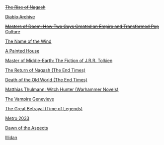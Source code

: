 ~~[The Rise of Nagash](https://www.amazon.com/Rise-Nagash-Time-Legends/dp/1849702837/ref=sr_1_3?ie=UTF8&qid=1468639796&sr=8-3&keywords=nagash)~~

~~[Diablo Archive](https://www.amazon.com/Diablo-Archive-Richard-Knaak/dp/1416576991/ref=sr_1_1?ie=UTF8&qid=1468639733&sr=8-1&keywords=diablo+archive)~~

~~[Masters of Doom: How Two Guys Created an Empire and Transformed Pop Culture](https://www.amazon.com/Masters-Doom-Created-Transformed-Culture/dp/0375505245/ref=tmm_hrd_swatch_0?_encoding=UTF8&qid=1480013882&sr=8-1)~~

[The Name of the Wind](https://www.amazon.com/Name-Wind-Patrick-Rothfuss/dp/075640407X/ref=tmm_hrd_swatch_0?_encoding=UTF8&qid=1480013561&sr=8-1)

[A Painted House](https://www.amazon.com/Painted-House-John-Grisham/dp/038550120X/ref=tmm_hrd_swatch_0?_encoding=UTF8&qid=1480013589&sr=8-1)

[Master of Middle-Earth: The Fiction of J.R.R. Tolkien](https://www.amazon.com/Master-Middle-Earth-Fiction-J-R-R-Tolkien/dp/0345465601/ref=sr_1_1?ie=UTF8&qid=1480013816&sr=8-1&keywords=master+of+middle+earth)

[The Return of Nagash (The End Times)](https://www.amazon.com/Return-Nagash-End-Times/dp/1849709432/ref=sr_1_1?ie=UTF8&qid=1480013849&sr=8-1&keywords=the+return+of+nagash)

[Death of the Old World (The End Times)](https://www.amazon.com/Death-Old-World-End-Times/dp/1784961760/ref=pd_sim_14_4?_encoding=UTF8&pd_rd_i=1784961760&pd_rd_r=JY5M9HRMFS2N1TGXS2PH&pd_rd_w=WjxIO&pd_rd_wg=vaX2e&psc=1&refRID=JY5M9HRMFS2N1TGXS2PH)

[Matthias Thulmann: Witch Hunter (Warhammer Novels)](https://www.amazon.com/Matthias-Thulmann-Hunter-Warhammer-Novels/dp/184416554X/ref=pd_sim_14_5?_encoding=UTF8&pd_rd_i=184416554X&pd_rd_r=JY5M9HRMFS2N1TGXS2PH&pd_rd_w=WjxIO&pd_rd_wg=vaX2e&psc=1&refRID=JY5M9HRMFS2N1TGXS2PH)

[The Vampire Genevieve](https://www.amazon.com/Vampire-Genevieve-Warhammer-Novels/dp/1844166740/ref=pd_sim_14_8?_encoding=UTF8&pd_rd_i=1844166740&pd_rd_r=D0NWZEJ6BC0TRMPXB8RS&pd_rd_w=1TNRF&pd_rd_wg=9Z77l&psc=1&refRID=D0NWZEJ6BC0TRMPXB8RS)

[The Great Betrayal (Time of Legends)](https://www.amazon.com/Great-Betrayal-Time-Legends/dp/1849705356/ref=pd_sim_14_25?_encoding=UTF8&pd_rd_i=1849705356&pd_rd_r=2W4H6Q4BPXD1XCFBNNCF&pd_rd_w=Fnk4W&pd_rd_wg=nN3BX&psc=1&refRID=2W4H6Q4BPXD1XCFBNNCF)

[Metro 2033](https://www.amazon.com/Metro-2033-English-Dmitry-Glukhovsky/dp/1481845705/ref=pd_sim_14_5?_encoding=UTF8&pd_rd_i=1481845705&pd_rd_r=6EC1SZRTB0F6TD7RJ2DY&pd_rd_w=PIDHA&pd_rd_wg=gDuVI&psc=1&refRID=6EC1SZRTB0F6TD7RJ2DY)

[Dawn of the Aspects](https://www.amazon.com/World-Warcraft-Aspects-Richard-Knaak/dp/147676137X/ref=pd_sim_14_8?_encoding=UTF8&pd_rd_i=147676137X&pd_rd_r=CYD9V4FTH490NP8RZKYN&pd_rd_w=MquVY&pd_rd_wg=ouohC&psc=1&refRID=CYD9V4FTH490NP8RZKYN)

[Illidan](https://www.amazon.com/Illidan-World-Warcraft-William-King/dp/0399177574/ref=pd_sim_14_13?_encoding=UTF8&pd_rd_i=0399177574&pd_rd_r=CYD9V4FTH490NP8RZKYN&pd_rd_w=MquVY&pd_rd_wg=ouohC&psc=1&refRID=CYD9V4FTH490NP8RZKYN)




